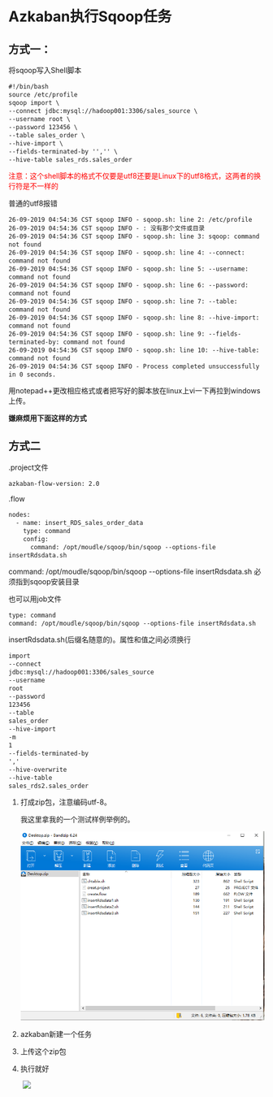 # Azkaban执行Sqoop任务

## 方式一：

将sqoop写入Shell脚本

```
#!/bin/bash
source /etc/profile
sqoop import \
--connect jdbc:mysql://hadoop001:3306/sales_source \
--username root \
--password 123456 \
--table sales_order \
--hive-import \
--fields-terminated-by '','' \
--hive-table sales_rds.sales_order
```

<font color="red">注意：这个shell脚本的格式不仅要是utf8还要是Linux下的utf8格式，这两者的换行符是不一样的</font>

普通的utf8报错

```
26-09-2019 04:54:36 CST sqoop INFO - sqoop.sh: line 2: /etc/profile
26-09-2019 04:54:36 CST sqoop INFO - : 没有那个文件或目录
26-09-2019 04:54:36 CST sqoop INFO - sqoop.sh: line 3: sqoop: command not found
26-09-2019 04:54:36 CST sqoop INFO - sqoop.sh: line 4: --connect: command not found
26-09-2019 04:54:36 CST sqoop INFO - sqoop.sh: line 5: --username: command not found
26-09-2019 04:54:36 CST sqoop INFO - sqoop.sh: line 6: --password: command not found
26-09-2019 04:54:36 CST sqoop INFO - sqoop.sh: line 7: --table: command not found
26-09-2019 04:54:36 CST sqoop INFO - sqoop.sh: line 8: --hive-import: command not found
26-09-2019 04:54:36 CST sqoop INFO - sqoop.sh: line 9: --fields-terminated-by: command not found
26-09-2019 04:54:36 CST sqoop INFO - sqoop.sh: line 10: --hive-table: command not found
26-09-2019 04:54:36 CST sqoop INFO - Process completed unsuccessfully in 0 seconds.
```

用notepad++更改相应格式或者把写好的脚本放在linux上vi一下再拉到windows上传。

**嫌麻烦用下面这样的方式**

## 方式二

.project文件

```
azkaban-flow-version: 2.0
```

.flow

```
nodes:
  - name: insert_RDS_sales_order_data 
    type: command
    config:
      command: /opt/moudle/sqoop/bin/sqoop --options-file insertRdsdata.sh
```

 command: /opt/moudle/sqoop/bin/sqoop --options-file insertRdsdata.sh 必须指到sqoop安装目录

也可以用job文件

```
type: command
command: /opt/moudle/sqoop/bin/sqoop --options-file insertRdsdata.sh
```

insertRdsdata.sh(后缀名随意的)。属性和值之间必须换行

```
import
--connect
jdbc:mysql://hadoop001:3306/sales_source
--username
root
--password
123456
--table
sales_order
--hive-import
-m
1
--fields-terminated-by 
','
--hive-overwrite
--hive-table
sales_rds2.sales_order
```

1. 打成zip包，注意编码utf-8。

   我这里拿我的一个测试样例举例的。

   ![](img/1.png)

2. azkaban新建一个任务

3. 上传这个zip包

4. 执行就好

   ​	![](img/zakaban_sqoop2.png)